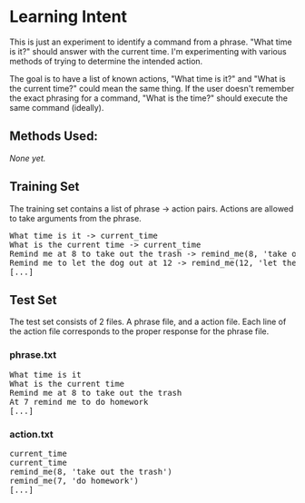 # Learning Intent

This is just an experiment to identify a command from a phrase.  "What time is it?" should answer with the current time.  I'm experimenting with various methods of trying to determine the intended action.

The goal is to have a list of known actions, "What time is it?" and "What is the current time?" could mean the same thing.  If the user doesn't remember the exact phrasing for a command, "What is the time?" should execute the same command (ideally).

## Methods Used:

*None yet.*

## Training Set

The training set contains a list of phrase -> action pairs.  Actions are allowed to take arguments from the phrase.

<pre>What time is it -> current_time
What is the current time -> current_time
Remind me at 8 to take out the trash -> remind_me(8, 'take out the trash')
Remind me to let the dog out at 12 -> remind_me(12, 'let the dog out')
[...]</pre>

## Test Set

The test set consists of 2 files.  A phrase file, and a action file.  Each line of the action file corresponds to the proper response for the phrase file.

### phrase.txt

<pre>What time is it
What is the current time
Remind me at 8 to take out the trash
At 7 remind me to do homework
[...]</pre>

### action.txt

<pre>current_time
current_time
remind_me(8, 'take out the trash')
remind_me(7, 'do homework')
[...]</pre>

